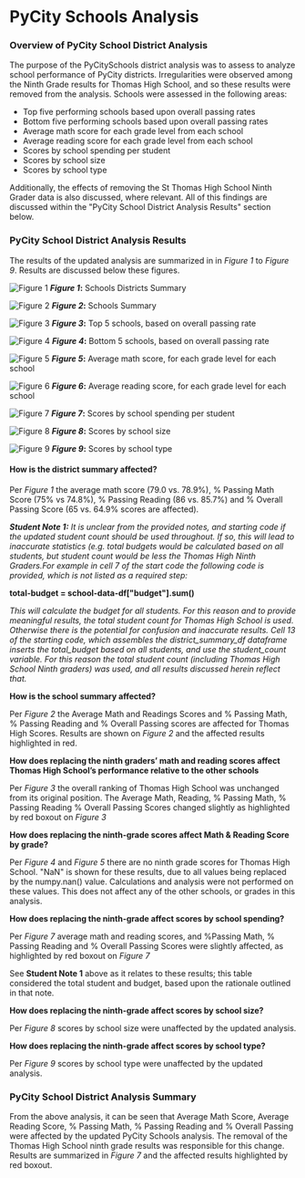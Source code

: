 # PyCity Schools Analysis

### **Overview of PyCity School District Analysis**
The purpose of the PyCitySchools district analysis was to assess to analyze school performance of PyCity districts. Irregularities were observed among the Ninth Grade results for Thomas High School, and so these results were removed from the analysis. Schools were assessed in the following areas:
	
*  Top five performing schools based upon overall passing rates
*  Bottom five performing schools based upon overall passing rates
*  Average math score for each grade level from each school
*  Average reading score for each grade level from each school
*  Scores by school spending per student
*  Scores by school size
*  Scores by school type

Additionally, the effects of removing the St Thomas High School Ninth Grader data is also discussed, where relevant. All of this findings are discussed within the "PyCity School District Analysis Results" section below.

	

### **PyCity School District Analysis Results**

The results of the updated analysis are summarized in in *Figure 1* to *Figure 9*. Results are discussed below these figures.

![Figure 1](https://github.com/CR-HSDC/School_District_Analysis/blob/main/resources/1_FinalDistrictSummary.png)
**_Figure 1_:** Schools Districts Summary

![Figure 2](https://github.com/CR-HSDC/School_District_Analysis/blob/main/resources/2_FinalSchoolSummary.png)
**_Figure 2_:** Schools Summary

![Figure 3](https://github.com/CR-HSDC/School_District_Analysis/blob/main/resources/3_FinalTopFive.png)
**_Figure 3_:** Top 5 schools, based on overall passing rate

![Figure 4](https://github.com/CR-HSDC/School_District_Analysis/blob/main/resources/4_FinalBottomFive.png)
**_Figure 4_:** Bottom 5 schools, based on overall passing rate

![Figure 5](https://github.com/CR-HSDC/School_District_Analysis/blob/main/resources/5_AverageMath.png)
**_Figure 5_:** Average math score, for each grade level for each school

![Figure 6](https://github.com/CR-HSDC/School_District_Analysis/blob/main/resources/6_AverageReading.png)
**_Figure 6_:** Average reading score, for each grade level for each school

![Figure 7](https://github.com/CR-HSDC/School_District_Analysis/blob/main/resources/7_FinalScoreBySchoolSpending.png)
**_Figure 7_:** Scores by school spending per student

![Figure 8](https://github.com/CR-HSDC/School_District_Analysis/blob/main/resources/8_FinalScoreBySchoolSize.png)
**_Figure 8_:** Scores by school size

![Figure 9](https://github.com/CR-HSDC/School_District_Analysis/blob/main/resources/9_FinalScoreBySchoolType.png)
**_Figure 9_:** Scores by school type


#### **How is the district summary affected?**

Per *Figure 1* the average math score (79.0 vs. 78.9%), % Passing Math Score (75% vs 74.8%), % Passing Reading (86 vs. 85.7%) and % Overall Passing Score (65 vs. 64.9% scores are affected).

***Student Note 1:***  *It is unclear from the provided notes, and starting code if the updated student count should be used throughout. If so, this will lead to inaccurate statistics (e.g. total budgets would be calculated based on all students, but student count would be less the Thomas High Ninth Graders.For example in cell 7 of the start code the following code is provided, which is not listed as a required step:*

**total-budget = school-data-df["budget"].sum()**

*This will calculate the budget for all students. For this reason and to provide meaningful results, the total student count for Thomas High School is used. Otherwise there is the potential for confusion and inaccurate results. Cell 13 of the starting code, which assembles the district_summary_df dataframe inserts the total_budget based on all students, and use the student_count variable. For this reason the total student count (including Thomas High School Ninth graders) was used, and all results discussed herein reflect that.*



**How is the school summary affected?**

Per *Figure 2* the Average Math and Readings Scores and % Passing Math, % Passing Reading and % Overall Passing scores are affected for Thomas High Scores. Results are shown on *Figure 2* and the affected results highlighted in red.

**How does replacing the ninth graders’ math and reading scores affect Thomas High School’s performance relative to the other schools**

Per *Figure 3* the overall ranking of Thomas High School was unchanged from its original position. The Average Math, Reading, % Passing Math, % Passing Reading % Overall Passing Scores changed slightly as highlighted by red boxout on *Figure 3*

**How does replacing the ninth-grade scores affect Math & Reading Score by grade?**

Per *Figure 4* and *Figure 5* there are no ninth grade scores for Thomas High School. "NaN" is shown for these results, due to all values being replaced by the numpy.nan() value. Calculations and analysis were not performed on these values.
This does not affect any of the other schools, or grades in this analysis.

**How does replacing the ninth-grade affect scores by school spending?**

Per *Figure 7* average math and reading scores, and %Passing Math, % Passing Reading and % Overall Passing Scores were slightly affected, as highlighted by red boxout on *Figure 7*

See **Student Note 1** above as it relates to these results; this table considered the total student and budget, based upon the rationale outlined in that note.

**How does replacing the ninth-grade affect scores by school size?**

Per *Figure 8* scores by school size were unaffected by the updated analysis.

**How does replacing the ninth-grade affect scores by school type?**

Per *Figure 9* scores by school type were unaffected by the updated analysis.


### **PyCity School District Analysis Summary**

From the above analysis, it can be seen that Average Math Score, Average Reading Score, % Passing Math, % Passing Reading and % Overall Passing were affected by the updated PyCity Schools analysis. The removal of the Thomas High School ninth grade results was responsible for this change. Results are summarized in *Figure 7* and the affected results highlighted by red boxout.
	






